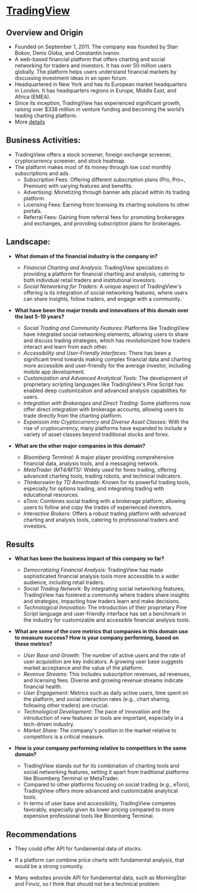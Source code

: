 # [TradingView](https://www.tradingview.com/)

## Overview and Origin

* Founded on September 1, 2011. The company was founded by Stan Bokov, Denis Globa, and Constantin Ivanov.
* A web-based financial platform that offers charting and social networking for traders and investors. It has over 50 million users globally. The platform helps users understand financial markets by discussing investment ideas in an open forum.
* Headquartered in New York and has its European market headquarters in London. It has headquarters regions in Europe, Middle East, and Africa (EMEA).
* Since its inception, TradingView has experienced significant growth, raising over $338 million in venture funding and becoming the world’s leading charting platform​.
* More [details](https://www.crunchbase.com/organization/tradingview/company_financials)

## Business Activities:

* TradingView offers a stock screener, foreign exchange screener, cryptocurrency screener, and stock heatmap.
* The platform makes most of its money through low cost monthly subscriptions and ads.
  - Subscription Fees: Offering different subscription plans (Pro, Pro+, Premium) with varying features and benefits​​.
  - Advertising: Monetizing through banner ads placed within its trading platform​​.
  - Licensing Fees: Earning from licensing its charting solutions to other portals​​.
  - Referral Fees: Gaining from referral fees for promoting brokerages and exchanges, and providing subscription plans for brokerages.

## Landscape:

* **What domain of the financial industry is the company in?**
  - _Financial Charting and Analysis:_ TradingView specializes in providing a platform for financial charting and analysis, catering to both individual retail traders and institutional investors.
  - _Social Networking for Traders:_ A unique aspect of TradingView's offering is its integration of social networking features, where users can share insights, follow traders, and engage with a community.

* **What have been the major trends and innovations of this domain over the last 5-10 years?**
  - _Social Trading and Community Features:_ Platforms like TradingView have integrated social networking elements, allowing users to share and discuss trading strategies, which has revolutionized how traders interact and learn from each other.
  - _Accessibility and User-Friendly Interfaces:_ There has been a significant trend towards making complex financial data and charting more accessible and user-friendly for the average investor, including mobile app development.
  - _Customization and Advanced Analytical Tools:_ The development of proprietary scripting languages like TradingView's Pine Script has enabled deep customization and advanced analysis capabilities for users.
  - _Integration with Brokerages and Direct Trading:_ Some platforms now offer direct integration with brokerage accounts, allowing users to trade directly from the charting platform.
  - _Expansion into Cryptocurrency and Diverse Asset Classes:_ With the rise of cryptocurrency, many platforms have expanded to include a variety of asset classes beyond traditional stocks and forex.

* **What are the other major companies in this domain?**
  - _Bloomberg Terminal:_ A major player providing comprehensive financial data, analysis tools, and a messaging network.
  - _MetaTrader (MT4/MT5):_ Widely used for forex trading, offering advanced charting tools, trading robots, and technical indicators.
  - _Thinkorswim by TD Ameritrade:_ Known for its powerful trading tools, especially for options trading, and integrating trading with educational resources.
  - _eToro:_ Combines social trading with a brokerage platform, allowing users to follow and copy the trades of experienced investors.
  - _Interactive Brokers:_ Offers a robust trading platform with advanced charting and analysis tools, catering to professional traders and investors.

## Results

* **What has been the business impact of this company so far?**
  - _Democratizing Financial Analysis:_ TradingView has made sophisticated financial analysis tools more accessible to a wider audience, including retail traders.
  - _Social Trading Network:_ By integrating social networking features, TradingView has fostered a community where traders share insights and strategies, impacting how traders learn and make decisions.
  - _Technological Innovation:_ The introduction of their proprietary Pine Script language and user-friendly interface has set a benchmark in the industry for customizable and accessible financial analysis tools.
    
* **What are some of the core metrics that companies in this domain use to measure success? How is your company performing, based on these metrics?**
  - _User Base and Growth:_ The number of active users and the rate of user acquisition are key indicators. A growing user base suggests market acceptance and the value of the platform.
  - _Revenue Streams:_ This includes subscription revenues, ad revenues, and licensing fees. Diverse and growing revenue streams indicate financial health.
  - _User Engagement:_ Metrics such as daily active users, time spent on the platform, and social interaction rates (e.g., chart sharing, following other traders) are crucial.
  - _Technological Development:_ The pace of innovation and the introduction of new features or tools are important, especially in a tech-driven industry.
  - _Market Share:_ The company's position in the market relative to competitors is a critical measure.

* **How is your company performing relative to competitors in the same domain?**
  - TradingView stands out for its combination of charting tools and social networking features, setting it apart from traditional platforms like Bloomberg Terminal or MetaTrader.
  - Compared to other platforms focusing on social trading (e.g., eToro), TradingView offers more advanced and customizable analytical tools.
  - In terms of user base and accessibility, TradingView competes favorably, especially given its lower pricing compared to more expensive professional tools like Bloomberg Terminal.

## Recommendations

* They could offer API for fundamental data of stocks. 

* If a platform can combine price charts with fundamental analysis, that would be a strong comunity.

* Many websites provide API for fundamental data, such as MorningStar and Finviz, so I think that should not be a technical problem.
